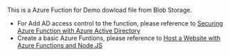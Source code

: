 This is a Azure Fuction for Demo dowload file from Blob Storage.

* For Add AD access control to the function, please reference to  [Securing Azure Function with Azure Active Directory](https://www.gauravoncloud.com/home/securing-azure-function-with-azure-active-directory)
* Create a basic Azure Funtions, please reference to [Host a Website with Azure Functions and Node.JS](https://www.wintellect.com/host-website-azure-functions-node-js-part-1/)


